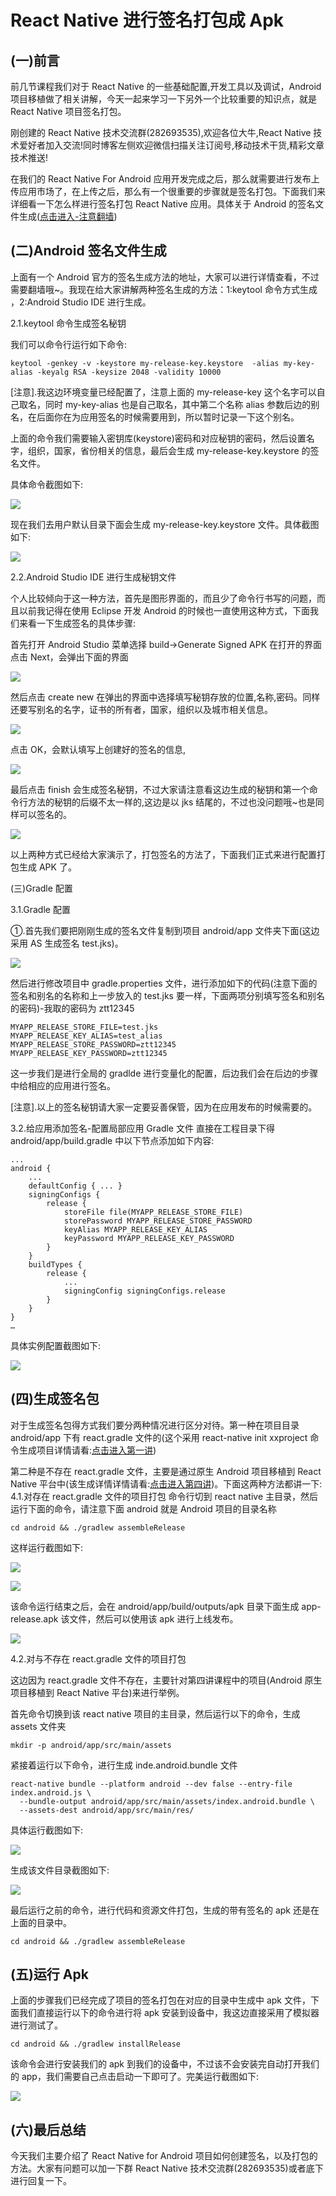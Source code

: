 # React Native 进行签名打包成 Apk

## (一)前言

前几节课程我们对于 React Native 的一些基础配置,开发工具以及调试，Android 项目移植做了相关讲解，今天一起来学习一下另外一个比较重要的知识点，就是 React Native 项目签名打包。

刚创建的 React Native 技术交流群(282693535),欢迎各位大牛,React Native 技术爱好者加入交流!同时博客左侧欢迎微信扫描关注订阅号,移动技术干货,精彩文章技术推送!

在我们的 React Native For Android 应用开发完成之后，那么就需要进行发布上传应用市场了，在上传之后，那么有一个很重要的步骤就是签名打包。下面我们来详细看一下怎么样进行签名打包 React Native 应用。具体关于 Android 的签名文件生成([点击进入-注意翻墙](https://developer.android.com/tools/publishing/app-signing.html))

## (二)Android 签名文件生成

上面有一个 Android 官方的签名生成方法的地址，大家可以进行详情查看，不过需要翻墙哦~。我现在给大家讲解两种签名生成的方法：1:keytool 命令方式生成 ，2:Android Studio IDE 进行生成。

2.1.keytool 命令生成签名秘钥

我们可以命令行运行如下命令:

```
keytool -genkey -v -keystore my-release-key.keystore  -alias my-key-alias -keyalg RSA -keysize 2048 -validity 10000
```

[注意].我这边环境变量已经配置了，注意上面的 my-release-key 这个名字可以自己取名，同时 my-key-alias 也是自己取名，其中第二个名称 alias 参数后边的别名，在后面你在为应用签名的时候需要用到，所以暂时记录一下这个别名。

上面的命令我们需要输入密钥库(keystore)密码和对应秘钥的密码，然后设置名字，组织，国家，省份相关的信息，最后会生成 my-release-key.keystore 的签名文件。

具体命令截图如下:

![](images/23.jpg)

现在我们去用户默认目录下面会生成 my-release-key.keystore 文件。具体截图如下:

![](images/24.jpg)

2.2.Android Studio IDE 进行生成秘钥文件

个人比较倾向于这一种方法，首先是图形界面的，而且少了命令行书写的问题，而且以前我记得在使用 Eclipse 开发 Android 的时候也一直使用这种方式，下面我们来看一下生成签名的具体步骤:

首先打开 Android Studio 菜单选择 build->Generate Signed APK 在打开的界面点击 Next，会弹出下面的界面

![](images/25.jpg)

然后点击 create new 在弹出的界面中选择填写秘钥存放的位置,名称,密码。同样还要写别名的名字，证书的所有者，国家，组织以及城市相关信息。

![](images/26.jpg)

点击 OK，会默认填写上创建好的签名的信息,

![](images/27.jpg)

最后点击 finish 会生成签名秘钥，不过大家请注意看这边生成的秘钥和第一个命令行方法的秘钥的后缀不太一样的,这边是以 jks 结尾的，不过也没问题哦~也是同样可以签名的。

![](images/28.jpg)

以上两种方式已经给大家演示了，打包签名的方法了，下面我们正式来进行配置打包生成 APK 了。

(三)Gradle 配置

3.1.Gradle 配置

①.首先我们要把刚刚生成的签名文件复制到项目 android/app 文件夹下面(这边采用 AS 生成签名 test.jks)。

![](images/29.jpg)

然后进行修改项目中 gradle.properties 文件，进行添加如下的代码(注意下面的签名和别名的名称和上一步放入的 test.jks 要一样，下面两项分别填写签名和别名的密码)-我取的密码为 ztt12345

```
MYAPP_RELEASE_STORE_FILE=test.jks
MYAPP_RELEASE_KEY_ALIAS=test_alias
MYAPP_RELEASE_STORE_PASSWORD=ztt12345
MYAPP_RELEASE_KEY_PASSWORD=ztt12345
```

这一步我们是进行全局的 gradlde 进行变量化的配置，后边我们会在后边的步骤中给相应的应用进行签名。

[注意].以上的签名秘钥请大家一定要妥善保管，因为在应用发布的时候需要的。

3.2.给应用添加签名-配置局部应用 Gradle 文件
直接在工程目录下得 android/app/build.gradle 中以下节点添加如下内容:

```
...
android {
    ...
    defaultConfig { ... }
    signingConfigs {
        release {
            storeFile file(MYAPP_RELEASE_STORE_FILE)
            storePassword MYAPP_RELEASE_STORE_PASSWORD
            keyAlias MYAPP_RELEASE_KEY_ALIAS
            keyPassword MYAPP_RELEASE_KEY_PASSWORD
        }
    }
    buildTypes {
        release {
            ...
            signingConfig signingConfigs.release
        }
    }
}
…
```

具体实例配置截图如下:

![](images/30.jpg)

## (四)生成签名包

对于生成签名包得方式我们要分两种情况进行区分对待。第一种在项目目录 android/app 下有 react.gradle 文件的(这个采用 react-native init xxproject 命令生成项目详情请看:[点击进入第一讲](http://www.lcode.org/%E3%80%90react-native%E5%BC%80%E5%8F%91%E3%80%91react-native-for-android%E7%8E%AF%E5%A2%83%E9%85%8D%E7%BD%AE%E4%BB%A5%E5%8F%8A%E7%AC%AC%E4%B8%80%E4%B8%AA%E5%AE%9E%E4%BE%8B/))

第二种是不存在 react.gradle 文件，主要是通过原生 Android 项目移植到 React Native 平台中(该生成详情详情请看:[点击进入第四讲](http://www.lcode.org/%E3%80%90react-native%E5%BC%80%E5%8F%91%E3%80%91react-native%E7%A7%BB%E6%A4%8D%E5%8E%9F%E7%94%9Fandroid%E9%A1%B9%E7%9B%AE/))。下面这两种方法都讲一下:
4.1.对存在 react.gradle 文件的项目打包
命令行切到 react native 主目录，然后运行下面的命令，请注意下面 android 就是 Android 项目的目录名称

```
cd android && ./gradlew assembleRelease
```

这样运行截图如下:

![](images/31.jpg)

![](images/32.jpg)

该命令运行结束之后，会在 android/app/build/outputs/apk 目录下面生成 app-release.apk 该文件，然后可以使用该 apk 进行上线发布。

![](images/33.jpg)

4.2.对与不存在 react.gradle 文件的项目打包

这边因为 react.gradle 文件不存在，主要针对第四讲课程中的项目(Android 原生项目移植到 React Native 平台)来进行举例。

首先命令切换到该 react native 项目的主目录，然后运行以下的命令，生成 assets 文件夹

```
mkdir -p android/app/src/main/assets
```

紧接着运行以下命令，进行生成 inde.android.bundle 文件

```
react-native bundle --platform android --dev false --entry-file index.android.js \
  --bundle-output android/app/src/main/assets/index.android.bundle \
  --assets-dest android/app/src/main/res/
```

具体运行截图如下:

![](images/34.jpg)

生成该文件目录截图如下:

![](images/35.jpg)

最后运行之前的命令，进行代码和资源文件打包，生成的带有签名的 apk 还是在上面的目录中。

```
cd android && ./gradlew assembleRelease
```

## (五)运行 Apk
上面的步骤我们已经完成了项目的签名打包在对应的目录中生成中 apk 文件，下面我们直接运行以下的命令进行将 apk 安装到设备中，我这边直接采用了模拟器进行测试了。

```
cd android && ./gradlew installRelease
```

该命令会进行安装我们的 apk 到我们的设备中，不过该不会安装完自动打开我们的 app，我们需要自己点击启动一下即可了。完美运行截图如下:

![](images/36.jpg)

## (六)最后总结

今天我们主要介绍了 React Native for Android 项目如何创建签名，以及打包的方法。大家有问题可以加一下群 React Native 技术交流群(282693535)或者底下进行回复一下。